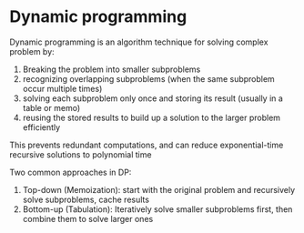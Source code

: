 # Dynamic programming

Dynamic programming is an algorithm technique for solving complex problem by:

1. Breaking the problem into smaller subproblems
2. recognizing overlapping subproblems (when the same subproblem occur multiple times)
3. solving each subproblem only once and storing its result (usually in a table or memo)
4. reusing the stored results to build up a solution to the larger problem efficiently

This prevents redundant computations, and can reduce exponential-time recursive solutions to polynomial time

Two common approaches in DP:

1. Top-down (Memoization): start with the original problem and recursively solve subproblems, cache results
2. Bottom-up (Tabulation): Iteratively solve smaller subproblems first, then combine them to solve larger ones

